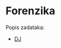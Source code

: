 # Forenzika
Popis zadataka:
- [DJ](https://github.com/fnovak22/ctf-zavrsni/tree/main/Zadaci/Forenzika/DJ)
